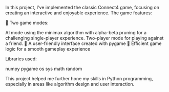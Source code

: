 In this project, I've implemented the classic Connect4 game, focusing on creating an interactive and enjoyable experience. The game features:

🔹 Two game modes:

AI mode using the minimax algorithm with alpha-beta pruning for a challenging single-player experience.
Two-player mode for playing against a friend.
🔹 A user-friendly interface created with pygame
🔹 Efficient game logic for a smooth gameplay experience

Libraries used:

numpy
pygame
os
sys
math
random

This project helped me further hone my skills in Python programming, especially in areas like algorithm design and user interaction.
